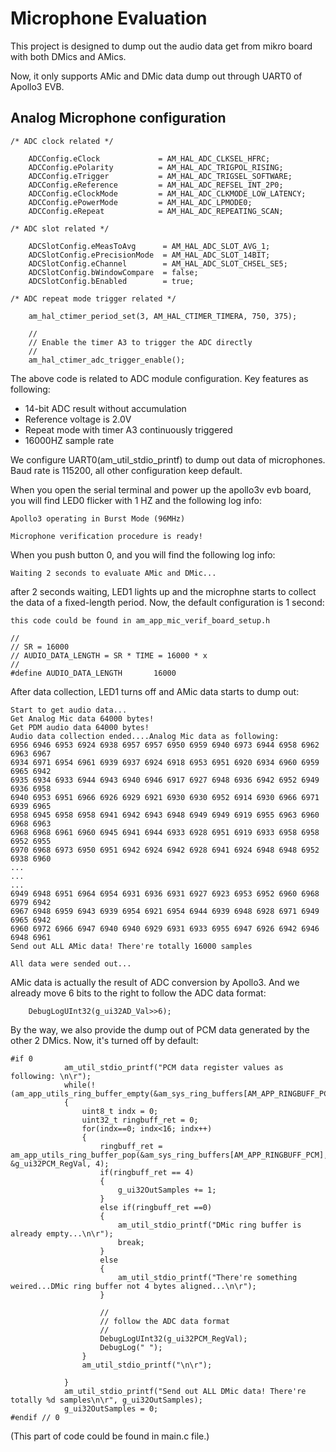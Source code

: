 # Microphone Evaluation
This project is designed to dump out the audio data get from mikro board with both DMics and AMics.

Now, it only supports AMic and DMic data dump out through UART0 of Apollo3 EVB.

## Analog Microphone configuration
```
/* ADC clock related */

    ADCConfig.eClock             = AM_HAL_ADC_CLKSEL_HFRC;
    ADCConfig.ePolarity          = AM_HAL_ADC_TRIGPOL_RISING;
    ADCConfig.eTrigger           = AM_HAL_ADC_TRIGSEL_SOFTWARE;
    ADCConfig.eReference         = AM_HAL_ADC_REFSEL_INT_2P0;
    ADCConfig.eClockMode         = AM_HAL_ADC_CLKMODE_LOW_LATENCY;
    ADCConfig.ePowerMode         = AM_HAL_ADC_LPMODE0;
    ADCConfig.eRepeat            = AM_HAL_ADC_REPEATING_SCAN;
    
/* ADC slot related */

    ADCSlotConfig.eMeasToAvg      = AM_HAL_ADC_SLOT_AVG_1;
    ADCSlotConfig.ePrecisionMode  = AM_HAL_ADC_SLOT_14BIT;
    ADCSlotConfig.eChannel        = AM_HAL_ADC_SLOT_CHSEL_SE5;
    ADCSlotConfig.bWindowCompare  = false;
    ADCSlotConfig.bEnabled        = true;

/* ADC repeat mode trigger related */

    am_hal_ctimer_period_set(3, AM_HAL_CTIMER_TIMERA, 750, 375);

    //
    // Enable the timer A3 to trigger the ADC directly
    //
    am_hal_ctimer_adc_trigger_enable();

```
The above code is related to ADC module configuration. Key features as following:

* 14-bit ADC result without accumulation
* Reference voltage is 2.0V
* Repeat mode with timer A3 continuously triggered
* 16000HZ sample rate

We configure UART0(am_util_stdio_printf) to dump out data of microphones. Baud rate is 115200, all other configuration keep default.

When you open the serial terminal and power up the apollo3v evb board, you will find LED0 flicker with 1 HZ and the following log info:

```
Apollo3 operating in Burst Mode (96MHz)

Microphone verification procedure is ready!

```
When you push button 0, and you will find the following log info:

```
Waiting 2 seconds to evaluate AMic and DMic...
```
after 2 seconds waiting, LED1 lights up and the microphne starts to collect the data of a fixed-length period. Now, the default configuration is 1 second:

```
this code could be found in am_app_mic_verif_board_setup.h

//
// SR = 16000
// AUDIO_DATA_LENGTH = SR * TIME = 16000 * x
//
#define AUDIO_DATA_LENGTH       16000

```
After data collection, LED1 turns off and AMic data starts to dump out:

```
Start to get audio data...
Get Analog Mic data 64000 bytes!
Get PDM audio data 64000 bytes!
Audio data collection ended....Analog Mic data as following:
6956 6946 6953 6924 6938 6957 6957 6950 6959 6940 6973 6944 6958 6962 6963 6967
6934 6971 6954 6961 6939 6937 6924 6918 6953 6951 6920 6934 6960 6959 6965 6942
6935 6934 6933 6944 6943 6940 6946 6917 6927 6948 6936 6942 6952 6949 6936 6958
6940 6953 6951 6966 6926 6929 6921 6930 6930 6952 6914 6930 6966 6971 6939 6965
6958 6945 6958 6958 6941 6942 6943 6948 6949 6949 6919 6955 6963 6960 6968 6963
6968 6968 6961 6960 6945 6941 6944 6933 6928 6951 6919 6933 6958 6958 6952 6955
6970 6968 6973 6950 6951 6942 6924 6942 6928 6941 6924 6948 6948 6952 6938 6960
...
...
...
6949 6948 6951 6964 6954 6931 6936 6931 6927 6923 6953 6952 6960 6968 6979 6942
6967 6948 6959 6943 6939 6954 6921 6954 6944 6939 6948 6928 6971 6949 6965 6942
6960 6972 6966 6947 6940 6940 6929 6931 6933 6955 6947 6926 6942 6946 6948 6961
Send out ALL AMic data! There're totally 16000 samples

All data were sended out...
```
AMic data is actually the result of ADC conversion by Apollo3. And we already move 6 bits to the right to follow the ADC data format:

```
	DebugLogUInt32(g_ui32AD_Val>>6);
``` 
By the way, we also provide the dump out of PCM data generated by the other 2 DMics. Now, it's turned off by default:

```
#if 0
            am_util_stdio_printf("PCM data register values as following: \n\r");
            while(!(am_app_utils_ring_buffer_empty(&am_sys_ring_buffers[AM_APP_RINGBUFF_PCM])))
            {
                uint8_t indx = 0;
                uint32_t ringbuff_ret = 0;
                for(indx==0; indx<16; indx++)
                {
                    ringbuff_ret = am_app_utils_ring_buffer_pop(&am_sys_ring_buffers[AM_APP_RINGBUFF_PCM], &g_ui32PCM_RegVal, 4);
                    if(ringbuff_ret == 4)
                    {    
                        g_ui32OutSamples += 1;
                    }
                    else if(ringbuff_ret ==0)
                    {
                        am_util_stdio_printf("DMic ring buffer is already empty...\n\r");
                        break;
                    }
                    else
                    {
                        am_util_stdio_printf("There're something weired...DMic ring buffer not 4 bytes aligned...\n\r");
                    }

                    //
                    // follow the ADC data format
                    //
                    DebugLogUInt32(g_ui32PCM_RegVal);
                    DebugLog(" ");
                }
                am_util_stdio_printf("\n\r");

            }
            am_util_stdio_printf("Send out ALL DMic data! There're totally %d samples\n\r", g_ui32OutSamples); 
            g_ui32OutSamples = 0;
#endif // 0

```
(This part of code could be found in main.c file.)






















